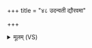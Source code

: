 +++
title = "४८ उदन्वती द्यौरवमा"

+++
<details><summary>मूलम् (VS)</summary>

उ॑द॒न्वती॒द्यौर॑व॒मा पी॒लुम॒तीति॑ मध्य॒मा। तृ॒तीया॑ ह प्र॒द्यौरिति॒ यस्यां॑ पि॒तर॒आस॑ते ॥
</details>